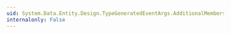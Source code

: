 ```yaml
---
uid: System.Data.Entity.Design.TypeGeneratedEventArgs.AdditionalMembers
internalonly: False
---
```

